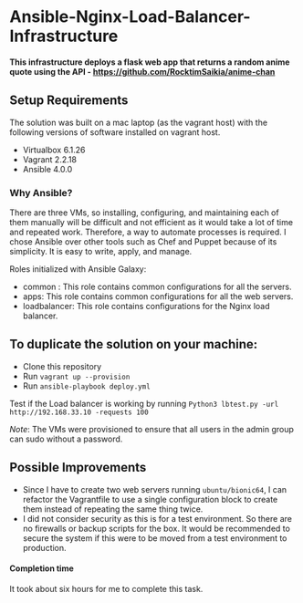# Ansible-Nginx-Load-Balancer-Infrastructure

#### This infrastructure deploys a flask web app that returns a random anime quote using the API - https://github.com/RocktimSaikia/anime-chan

Setup Requirements
-----
The solution was built on a mac laptop (as the vagrant host) with the following versions of software installed on vagrant host. 
- Virtualbox 6.1.26
- Vagrant 2.2.18 
- Ansible 4.0.0

### Why Ansible?
There are three VMs, so installing, configuring, and maintaining each of them manually will be difficult and not efficient as it would take a lot of time and repeated work. Therefore, a way to automate processes is required. I chose Ansible over other tools such as Chef and Puppet because of its simplicity. It is easy to write, apply, and manage.

Roles initialized with Ansible Galaxy: 
- common : This role contains common configurations for all the servers.
- apps: This role contains common configurations for all the web servers.
- loadbalancer: This role contains configurations for the Nginx load balancer.

To duplicate the solution on your machine:
-----
  * Clone this repository
  * Run `vagrant up --provision`
  * Run `ansible-playbook deploy.yml`

Test if the Load balancer is working by running
`Python3 lbtest.py -url http://192.168.33.10 -requests 100`


*Note*: The VMs were provisioned to ensure that all users in the admin group can sudo without a password.


Possible Improvements
-----
* Since I have to create two web servers running `ubuntu/bionic64`, I can refactor the Vagrantfile to use a single configuration block to create them instead of repeating the same thing twice. 
* I did not consider security as this is for a test environment. So there are no firewalls or backup scripts for the box. It would be recommended to secure the system if this were to be moved from a test environment to production.

#### Completion time  
It took about six hours for me to complete this task.


